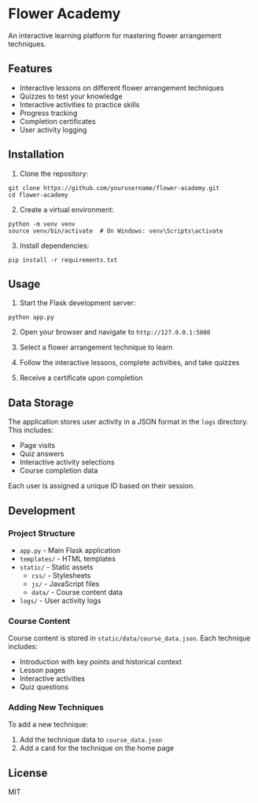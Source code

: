 # Flower Academy

An interactive learning platform for mastering flower arrangement techniques.

## Features

- Interactive lessons on different flower arrangement techniques
- Quizzes to test your knowledge
- Interactive activities to practice skills
- Progress tracking
- Completion certificates
- User activity logging

## Installation

1. Clone the repository:
```
git clone https://github.com/yourusername/flower-academy.git
cd flower-academy
```

2. Create a virtual environment:
```
python -m venv venv
source venv/bin/activate  # On Windows: venv\Scripts\activate
```

3. Install dependencies:
```
pip install -r requirements.txt
```

## Usage

1. Start the Flask development server:
```
python app.py
```

2. Open your browser and navigate to `http://127.0.0.1:5000`

3. Select a flower arrangement technique to learn

4. Follow the interactive lessons, complete activities, and take quizzes

5. Receive a certificate upon completion

## Data Storage

The application stores user activity in a JSON format in the `logs` directory. This includes:
- Page visits
- Quiz answers
- Interactive activity selections
- Course completion data

Each user is assigned a unique ID based on their session.

## Development

### Project Structure

- `app.py` - Main Flask application
- `templates/` - HTML templates
- `static/` - Static assets
  - `css/` - Stylesheets
  - `js/` - JavaScript files
  - `data/` - Course content data
- `logs/` - User activity logs

### Course Content

Course content is stored in `static/data/course_data.json`. Each technique includes:
- Introduction with key points and historical context
- Lesson pages
- Interactive activities
- Quiz questions

### Adding New Techniques

To add a new technique:
1. Add the technique data to `course_data.json`
2. Add a card for the technique on the home page

## License

MIT 